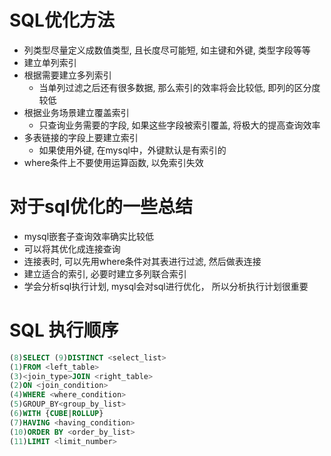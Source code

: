 # SQL优化方法
- 列类型尽量定义成数值类型, 且长度尽可能短, 如主键和外键, 类型字段等等
- 建立单列索引
- 根据需要建立多列索引
  - 当单列过滤之后还有很多数据, 那么索引的效率将会比较低, 即列的区分度较低
- 根据业务场景建立覆盖索引
  - 只查询业务需要的字段, 如果这些字段被索引覆盖, 将极大的提高查询效率
- 多表链接的字段上要建立索引
  - 如果使用外键, 在mysql中，外键默认是有索引的
- where条件上不要使用运算函数, 以免索引失效

# 对于sql优化的一些总结
- mysql嵌套子查询效率确实比较低
- 可以将其优化成连接查询
- 连接表时, 可以先用where条件对其表进行过滤, 然后做表连接
- 建立适合的索引, 必要时建立多列联合索引
- 学会分析sql执行计划, mysql会对sql进行优化， 所以分析执行计划很重要

# SQL 执行顺序
```SQL
(8)SELECT (9)DISTINCT <select_list>
(1)FROM <left_table>
(3)<join_type>JOIN <right_table>
(2)ON <join_condition>
(4)WHERE <where_condition>
(5)GROUP_BY<group_by_list>
(6)WITH {CUBE|ROLLUP}
(7)HAVING <having_condition>
(10)ORDER BY <order_by_list>
(11)LIMIT <limit_number>
```

